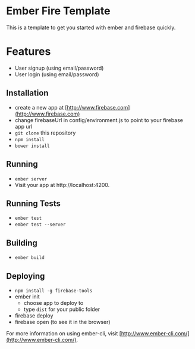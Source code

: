 # Ember Fire Template

This is a template to get you started with ember and firebase quickly.

# Features

* User signup (using email/password)
* User login (using email/password)

## Installation

* create a new app at [http://www.firebase.com](http://www.firebase.com)
* change firebaseUrl in config/environment.js to point to your firebase app url
* `git clone` this repository
* `npm install`
* `bower install`

## Running

* `ember server`
* Visit your app at http://localhost:4200.

## Running Tests

* `ember test`
* `ember test --server`

## Building

* `ember build`

## Deploying

* `npm install -g firebase-tools`
* ember init
  * choose app to deploy to
  * type `dist` for your public folder
* firebase deploy
* firebase open (to see it in the browser)

For more information on using ember-cli, visit [http://www.ember-cli.com/](http://www.ember-cli.com/).

